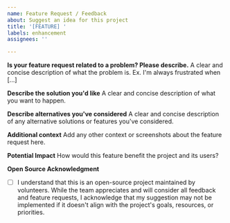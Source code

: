 ```yaml
---
name: Feature Request / Feedback
about: Suggest an idea for this project
title: '[FEATURE] '
labels: enhancement
assignees: ''

---
```


**Is your feature request related to a problem? Please describe.**
A clear and concise description of what the problem is. Ex. I'm always frustrated when [...]

**Describe the solution you'd like**
A clear and concise description of what you want to happen.

**Describe alternatives you've considered**
A clear and concise description of any alternative solutions or features you've considered.

**Additional context**
Add any other context or screenshots about the feature request here.

**Potential Impact**
How would this feature benefit the project and its users?

**Open Source Acknowledgment**

- [ ] I understand that this is an open-source project maintained by volunteers. While the team appreciates and will
  consider all feedback and feature requests, I acknowledge that my suggestion may not be implemented if it doesn't
  align with the project's goals, resources, or priorities.
